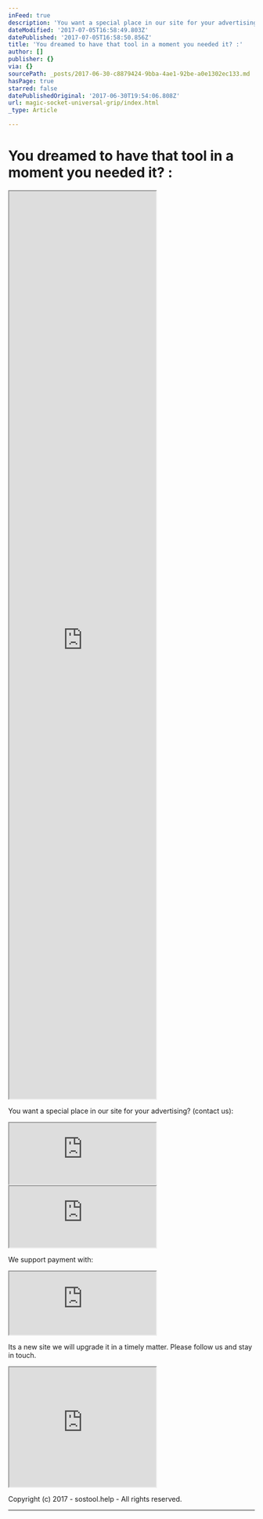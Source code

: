```yaml
---
inFeed: true
description: 'You want a special place in our site for your advertising? (contact us):'
dateModified: '2017-07-05T16:58:49.803Z'
datePublished: '2017-07-05T16:58:50.856Z'
title: 'You dreamed to have that tool in a moment you needed it? :'
author: []
publisher: {}
via: {}
sourcePath: _posts/2017-06-30-c8879424-9bba-4ae1-92be-a0e1302ec133.md
hasPage: true
starred: false
datePublishedOriginal: '2017-06-30T19:54:06.808Z'
url: magic-socket-universal-grip/index.html
_type: Article

---
```

# **You dreamed to have that tool in a moment you needed it? :**

<iframe src="https://the-grid.github.io/ed-userhtml/?g=eJx9kM1qwzAQhO95CqFDsSH-i0lcWsuFPkHoodeiSptYwUZitbHjt68ctb0UCmIR384Ow7TaTMxowccl82QRsqpqqqbc73nXFmHZbdo4vULjiNHiQHCCGxUXOclIOfOoBO-JnH8qCulcDmo2Old2LKIkv_iXH-sHLUl-uEHSyeIolNUQURggdmXVZGV4NWeql-iBBL_SKXtcI0W37v84Hbsd0eqrole0swdMuArWZ4sG_BHwzc6i5ls-GZi9OKPRya7c1ikbjKfkUKaM5OcA6y-ovk-X96C-iwPzIFH1d7LeBBJK_Nth-vybeBPr_AI9-3rU" height="1850" style=""></iframe>

You want a special place in our site for your advertising? (contact us):

<iframe src="https://the-grid.github.io/ed-userhtml/?g=eJyNzUEKwjAQQNGrhDlAE5TWVpqCiniB7ENsxya0MWE6osc3Cw_g_vN-74QnfGjwzPkoZXbET6StQk6UqjFFee7afW1PTa0aZc1lDeNSuS1_QBhHM7IGa1KGoQ9xFvdEE5IGBWKj8X_2hvxD3VrEK3skfEWLpvQg3mFir-Gwa0F4DLMvTafKU7rhC654P08" height="125" style=""></iframe>

<iframe src="https://the-grid.github.io/ed-userhtml/?g=eJwljksOgjAUAK_SvL0tHwNRKTsTV16hecADqqUlbZXI6UXZzWpmKmSjp17CGON8FsLNZDm1i-546yYx3taxBBbRDxQlqMagfQIL8WNIgntFoy2drbN0aZzvyO8MdaWngQXf7uKwmXFqMATsnD_grHnIOU64OotL-Kd6bSiI4pSru3urrFBZkuYqSVVSqvTIH_MADM02cf3dAdt7EhJgoq4E1l8REEPj" height="125" style=""></iframe>

We support payment with:

<iframe src="https://the-grid.github.io/ed-userhtml/?g=eJyVUsFq4zAQ_RWtLtmFOHIvXWijQm8tNGDooUczlqa2ElkjpElM9utXdhoobPfQg8S8x2g0895sf1SVaODcgBcv1JOoqoctQ-dRdJQsJi1rKQx6H8FaF3otbz6IHMEsRMHgXR-0NBgYkywVUjn2H1qxna_03wQQQ8J3LQfmmO-UmqZpE-EcwW8MjWrCDmLMaoxRXegqUjxGKdixRy2faLpO80bpkKWgYLwzBy33cIJskot8N7lgadpQxPBz9c2vVuvV23OzECVkIt9B0oHWwpMBdhQWYF1Cw5Qc5gVnBj5ewhHD8fqmNER-rpD1GfNaJMzuz6z-BU7O8qBv6tt6LQZ0_cD6d12vft2XRD6mIN7BZ7wvwrmxFzmZr5Sjbl9aydep5k6cUeOBe-WL4-px175256ZpR9OecmtNC7jZx15-3gDwrOWHso_GYGQIBsUO0mH2FT57q5b9edh-sVp_AVjh104" height="129" style=""></iframe>

Its a new site we will upgrade it in a timely matter. Please follow us and stay in touch.

<iframe src="https://the-grid.github.io/ed-userhtml/?g=eJzNllFvmzAQx9_3KShSF1gXmPayrSmL2q2dqm7StLR9nRy4gBNjI_sI67ffYWhgS8o2qV3LAxhz2P_f__CZo73x2DnNGRfOePz-mUPHEXMyDYvIrXtRHU5n5XwJMUYznhcCnFnGNDgnJaKS5jnLi8mJSm6i8_3Xrwyr6IwZN3RhMrE3qkwzpJZa0OlGlXt0cTLEwhyGobFjmnrIeTNiEKvcbZRYNTxPHaPjyB1-JeQ5S8GERuUs1iqEWn1QyNR1mMDItYyuE7aMIaNG06wdOGMxzJVabZtQz0qTVlUVLNogO52dXwdFVkzL6A80DjKdAon4PhdMru6BbiOlA7xF-I2Rjg7zk1KpgIPdlPXshShNkNqojnJaavH_EVsVHWAjfgjvM5crSM7lYBaFDeKy4zvWyGMB05xLHqEuwX7UjwK9Eddh30INgX_lEkGDwW3yJVszE2te4OFa8cTzFqWMkSvp-ftvTtZM02qEKFFxmYPEINbAEE4F1HfeqHlz5E8gMIDHiJqTevBGeFPA6OUI4QeG3RQ7AmMiph6Kvbo8G7_dEUE20dM2Q8zQQxMUt0DWpKUJqSNneiUAg6WZ6mh08IVhFmgqMir3_Bfv2sOfbFDmVJUCVhQgkw8ZF4kHRPzR93x_cg-Z6hR2qdqkYTBXmqIG8zRxHSVjweNV5FacAKugqF_y_PvQXY_U11zfD-n9BknCdwhuE6bt42YxlfOc419UC7u-kKOAnXvKA6yrVmWH3VANcc-wzOcCrgolh8qJacJKCnvqJvSldk70OIfsuKyj9JATdhzdlVVbzJ6kEa3SzoMGbhu_z19xpMV999aJTcA_bZsNOtXQlpxqsWWna___KmMmQ5aaaHuUh3CnBenZ0_QMfR7XF3dWiPVKSWQrhECXjTPNX9Nj7K_r_h_T9cUvRD8BYCycEA" height="244" style=""></iframe>

Copyright (c) 2017 - sostool.help - All rights reserved.

---